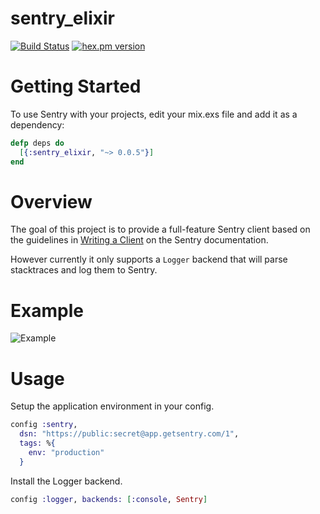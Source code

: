 sentry_elixir
============

[![Build Status](https://img.shields.io/travis/getsentry/sentry_elixir.svg?style=flat)](https://travis-ci.org/getsentry/sentry_elixir)
[![hex.pm version](https://img.shields.io/hexpm/v/sentry_elixir.svg?style=flat)](https://hex.pm/packages/sentry_elixir)


# Getting Started

To use Sentry with your projects, edit your mix.exs file and add it as a dependency:

```elixir
defp deps do
  [{:sentry_elixir, "~> 0.0.5"}]
end
```

# Overview

The goal of this project is to provide a full-feature Sentry client based on the guidelines in [Writing a Client](https://docs.getsentry.com/hosted/clientdev/) on the Sentry documentation.

However currently it only supports a `Logger` backend that will parse stacktraces and log them to Sentry.

# Example

![Example](http://i.imgur.com/GM8kQYE.png)

# Usage

Setup the application environment in your config.

```elixir
config :sentry,
  dsn: "https://public:secret@app.getsentry.com/1",
  tags: %{
    env: "production"
  }
```

Install the Logger backend.

```elixir
config :logger, backends: [:console, Sentry]
```
